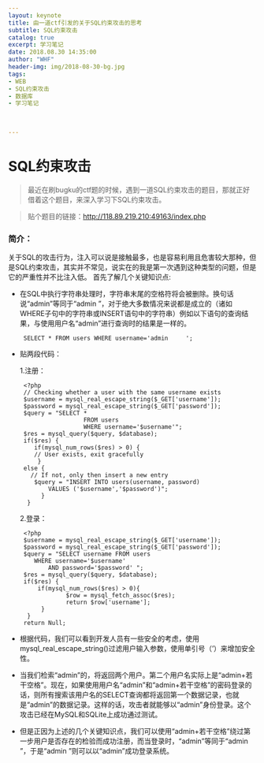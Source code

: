 ```yaml
---
layout: keynote
title: 由一道ctf引发的关于SQL约束攻击的思考
subtitle: SQL约束攻击
catalog: true
excerpt: 学习笔记
date: 2018.08.30 14:35:00
author: "WHF"
header-img: img/2018-08-30-bg.jpg
tags:
- WEB
- SQL约束攻击
- 数据库
- 学习笔记
   

   
---
```




# SQL约束攻击

> 最近在刷bugku的ctf题的时候，遇到一道SQL约束攻击的题目，那就正好借着这个题目，来深入学习下SQL约束攻击。

> 贴个题目的链接：http://118.89.219.210:49163/index.php

### 简介：

关于SQL的攻击行为，注入可以说是接触最多，也是容易利用且危害较大那种，但是SQL约束攻击，其实并不常见，说实在的我是第一次遇到这种类型的问题，但是它的严重性并不比注入低。
首先了解几个关键知识点:

- 在SQL中执行字符串处理时，字符串末尾的空格符将会被删除。换句话说“admin”等同于“admin ”，对于绝大多数情况来说都是成立的（诸如WHERE子句中的字符串或INSERT语句中的字符串）例如以下语句的查询结果，与使用用户名“admin”进行查询时的结果是一样的。
	
	   SELECT * FROM users WHERE username='admin     ';
	
- 贴两段代码：

    1.注册：
	
       <?php
       // Checking whether a user with the same username exists
       $username = mysql_real_escape_string($_GET['username']);
       $password = mysql_real_escape_string($_GET['password']);
       $query = "SELECT *
                        FROM users
                        WHERE username='$username'";
       $res = mysql_query($query, $database);
       if($res) {
          if(mysql_num_rows($res) > 0) {
          // User exists, exit gracefully
           }
       else {
         // If not, only then insert a new entry
          $query = "INSERT INTO users(username, password)
              VALUES ('$username','$password')";
            }
        }

    2.登录：
	
       <?php
       $username = mysql_real_escape_string($_GET['username']);
       $password = mysql_real_escape_string($_GET['password']);
       $query = "SELECT username FROM users
          WHERE username='$username'
              AND password='$password' ";
       $res = mysql_query($query, $database);
       if($res) {
           if(mysql_num_rows($res) > 0){
                   $row = mysql_fetch_assoc($res);
                   return $row['username'];
            }
        }
       return Null;
     
     
- 根据代码，我们可以看到开发人员有一些安全的考虑，使用mysql_real_escape_string()过滤用户输入参数，使用单引号（’）来增加安全性。

- 当我们检索“admin”的，将返回两个用户。第二个用户名实际上是“admin+若干空格”。现在，如果使用用户名“admin”和“admin+若干空格”的密码登录的话，则所有搜索该用户名的SELECT查询都将返回第一个数据记录，也就是“admin”的数据记录。这样的话，攻击者就能够以“admin”身份登录。这个攻击已经在MySQL和SQLite上成功通过测试。
	
- 但是正因为上述的几个关键知识点，我们可以使用“admin+若干空格”绕过第一步用户是否存在的检验而成功注册，而当登录时，“admin”等同于“admin ”，于是“admin  ”则可以以“admin”成功登录系统。
	
	

